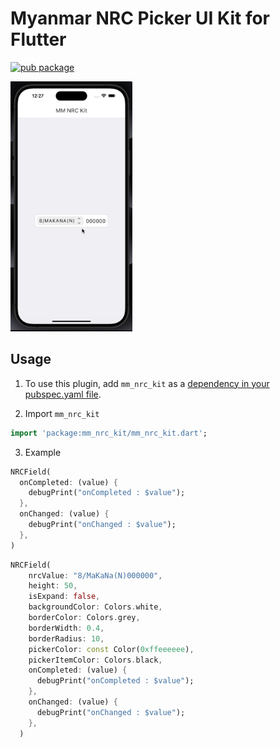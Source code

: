# Myanmar NRC Picker UI Kit for Flutter

<?code-excerpt path-base="example/lib"?>

[![pub package](https://img.shields.io/pub/v/mm_nrc_kit.svg)](https://pub.dev/packages/mm_nrc_kit)

<img src="https://github.com/yayyar/mm_nrc_kit/raw/main/testing/mm_nrc_kit_testing.gif" width="195" height="400" />

## Usage

1. To use this plugin, add `mm_nrc_kit` as a [dependency in your pubspec.yaml file](https://flutter.dev/docs/development/platform-integration/platform-channels).

2. Import `mm_nrc_kit`
```dart
import 'package:mm_nrc_kit/mm_nrc_kit.dart';
```

3. Example
```dart
NRCField(
  onCompleted: (value) {
    debugPrint("onCompleted : $value");
  },
  onChanged: (value) {
    debugPrint("onChanged : $value");
  },
)
```
```dart
NRCField(
    nrcValue: "8/MaKaNa(N)000000",
    height: 50,
    isExpand: false,
    backgroundColor: Colors.white,
    borderColor: Colors.grey,
    borderWidth: 0.4,
    borderRadius: 10,
    pickerColor: const Color(0xffeeeeee),
    pickerItemColor: Colors.black,
    onCompleted: (value) {
      debugPrint("onCompleted : $value");
    },
    onChanged: (value) {
      debugPrint("onChanged : $value");
    },
  )
```
